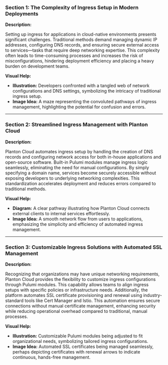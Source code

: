 ### Section 1: The Complexity of Ingress Setup in Modern Deployments

**Description:**

Setting up ingress for applications in cloud-native environments presents significant challenges. Traditional methods
demand managing dynamic IP addresses, configuring DNS records, and ensuring secure external access to services—tasks
that require deep networking expertise. This complexity often leads to time-consuming processes and increases the risk
of misconfigurations, hindering deployment efficiency and placing a heavy burden on development teams.

**Visual Help:**

- **Illustration:** Developers confronted with a tangled web of network configurations and DNS settings, symbolizing the
  intricacy of traditional ingress setup.
- **Image Idea:** A maze representing the convoluted pathways of ingress management, highlighting the potential for
  confusion and errors.

---

### Section 2: Streamlined Ingress Management with Planton Cloud

**Description:**

Planton Cloud automates ingress setup by handling the creation of DNS records and configuring network access for both
in-house applications and open-source software. Built-in Pulumi modules manage ingress logic seamlessly, eliminating the
need for manual configurations. By simply specifying a domain name, services become securely accessible without exposing
developers to underlying networking complexities. This standardization accelerates deployment and reduces errors
compared to traditional methods.

**Visual Help:**

- **Diagram:** A clear pathway illustrating how Planton Cloud connects external clients to internal services
  effortlessly.
- **Image Idea:** A smooth network flow from users to applications, emphasizing the simplicity and efficiency of
  automated ingress management.

---

### Section 3: Customizable Ingress Solutions with Automated SSL Management

**Description:**

Recognizing that organizations may have unique networking requirements, Planton Cloud provides the flexibility to
customize ingress configurations through Pulumi modules. This capability allows teams to align ingress setups with
specific policies or infrastructure needs. Additionally, the platform automates SSL certificate provisioning and renewal
using industry-standard tools like Cert Manager and Istio. This automation ensures secure connections without manual
certificate management, enhancing security while reducing operational overhead compared to traditional, manual
processes.

**Visual Help:**

- **Illustration:** Customizable Pulumi modules being adjusted to fit organizational needs, symbolizing tailored ingress
  configurations.
- **Image Idea:** Automated SSL certificates being managed seamlessly, perhaps depicting certificates with renewal
  arrows to indicate continuous, hands-free management.
